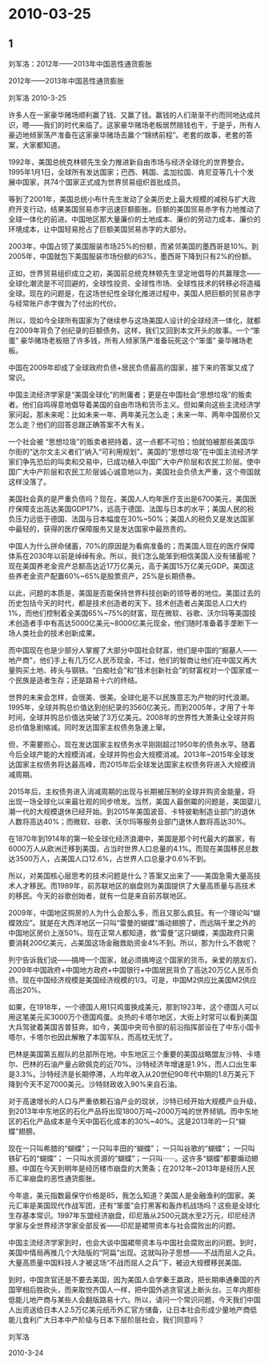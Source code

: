 # 2010-03-25

## 1

刘军洛：2012年——2013年中国恶性通货膨胀

2012年——2013年中国恶性通货膨胀

刘军洛 2010-3-25

许多人在一家豪华赌场顺利赢了钱、又赢了钱。赢钱的人们渐渐不约而同地达成共识，嗯——我们的时代来临了。这家豪华赌场老板居然赔钱也干，于是乎，所有人豪迈地倾家荡产准备在这家豪华赌场去赢个“锦绣前程”。老套的故事，老套的答案，大家都知道。

1992年，美国总统克林顿先生全力推进新自由市场与经济全球化的世界整合。1995年1月1日，全球所有发达国家；巴西、韩国、孟加拉国、肯尼亚等几十个发展中国家，共74个国家正式成为世界贸易组织首批成员。

等到了2001年，美国总统小布什先生发动了全美历史上最大规模的减税与扩大政府开支行动，结果美国贸易赤字迅速巨额膨胀。巨额的美国贸易赤字有力地推动了全球一体化的前进。中国地区那大量廉价的土地成本、廉价的劳动力成本、廉价的环境成本，让中国轻易抢占了巨额美国贸易赤字的大部分。

2003年，中国占领了美国服装市场25%的份额，而紧邻美国的墨西哥是10%。到2005年，中国就包下美国服装市场份额的63%，墨西哥下降到只有2%的份额。

正如，世界贸易组织成立之初，美国前总统克林顿先生坚定地倡导的共赢理念——全球化潮流是不可回避的，全球性投资、全球性市场、全球性技术的转移必将造福全球。现在的问题是，在这场世纪性全球化推进过程中，美国人把巨额的贸易赤字与经常账户赤字做为了付出的代价。

所以，现如今全球所有国家为了继续参与这场美国人设计的全球经济一体化，就都在2009年背负了创纪录的巨额债务。这样，我们又回到本文开头的故事。一个“笨蛋” 豪华赌场老板赔了许多钱，所有人倾家荡产准备玩死这个“笨蛋” 豪华赌场老板。

中国在2009年却成了全球政府负债+居民负债最高的国家，接下来的答案又成了常识。

中国主流经济学家是“美国全球化”的附庸者；更是在中国社会“思想垃圾”的贩卖者。他们自鸣得意地倡导着美国的自由市场和货币主义。但如果向这些主流经济学家问起，那未来呢：比如未来一年、两年美元怎么走；未来一年、两年中国房价又怎么走？他们的回答总跟正确答案不大有关。

一个社会被 “思想垃圾”的贩卖者把持着，这一点都不可怕；怕就怕被那些美国华尔街的“达尔文主义者们”纳入“可利用规划”。美国的“思想垃圾”在中国主流经济学家们争先恐后的叫卖和交易中，已成功植入中国广大中产阶层和农民工阶层。使中国广大中产阶层和农民工阶层诚心诚意地以为，美国社会负债太严重，这个帝国就这样没落了。

美国社会真的是严重负债吗？现在，美国人人均年医疗支出是6700美元，美国医疗保障支出高达美国GDP17%，远高于德国、法国与日本的水平；美国人民的税负压力远低于德国、法国与日本幅度在30%~50%；美国人的税负又是发达国家中最轻的，获得的医疗保障服务又是发达国家中最昂贵的。

中国人为什么拼命储蓄，70%的原因是为看病准备的；而美国人现在的医疗保障体系在2030年以前是绰绰有余。所以，我们怎么能笨到相信美国人没有储蓄呢？现在美国养老金资产总额高达近17万亿美元，高于美国15万亿美元GDP。美国这些养老金资产配置60%~65%是股票资产，25%是长期债券。

以此，问题的本质是，美国是否能保持世界科技创新的领导者的地位。美国过去的历史包括今天的时代，都是技术创造者的天下。技术创造者占美国总人口大约1%，而他们控制着全美国65%~75%的财富，现在微软、谷歌、沃尔玛等美国技术创造者手中有高达5000亿美元~8000亿美元现金，他们随时准备着手垄断下一场人类社会的技术创新成果。

而中国现在也是少部分人掌握了大部分中国社会财富，他们是中国的“掘墓人——地产商”，他们手上有几万亿人民币现金，不过，他们的智商让他们在中国又再大量购买土地、砖头与钢铁。“白痴社会”和“技术创新社会”的财富权对一个国家或一个民族是适者生存；还是路易十六的终结。

世界的未来会怎样，会很美、很美。全球化是不以民族意志为产物的时代浪潮。1995年，全球并购总价值达到创纪录的3560亿美元，而到2005年，才用了十年时间，全球并购总价值达突破了3万亿美元。2008年的世界性大萧条让全球并购总价值急剧缩减。同时发达国家主权债务急速上窜。

但，不需要担心，现在发达国家主权债务水平刚刚超过1950年的债务水平。随着今后全球产能的大规模消减，全球并购也会大规模消减。2013年~2015年全球发达国家主权债务将达最高峰，而2015年后全球发达国家主权债务将进入大规模消减周期。

2015年后，主权债务进入消减周期的出现与长期被压制的全球并购资金能量，将出现一场全球化以来最壮观的同步喷发。当然，美国人最倒霉的问题是，美国婴儿潮一代的大规模退休已经开始。到2015年美国波音、卡特彼勒制造业部门的退休人数将高达40%；而微软、谷歌、沃尔玛等服务业部门退休人数将高达30%。

在1870年到1914年的第一轮全球化经济浪潮中，美国是那个时代最大的赢家，有6000万人从欧洲迁移到美国，占当时世界人口总量的4.1%。而现在美国移民总数达3500万人，占美国人口12.6%，占世界人口总量才0.6%不到。

所以，对美国核心层思考的技术问题是什么？答案又出来了——美国急需大量高技术人才移民。而1989年，前苏联地区的崩盘则为美国提供了大量高质量与高技术的移民。今天的谷歌创始者，就有一位是来自前苏联地区。

2009年，中国地区购房的人为什么会那么多，而且又那么疯狂。有一个理论叫“蝴蝶效应”。就是在大西洋地区一只叫“雷曼的蝴蝶”煽动翅膀了，而远隔千里之外的中国地区房价上涨50%。现在正常人都知道，救“雷曼”这只蝴蝶，美国政府只需要消耗200亿美元，占美国这场金融救助资金4%不到。所以，那为什么不救呢？

列宁告诉我们说——搞垮一个国家，就必须搞垮这个国家的货币。亲爱的朋友们，2009年中国政府+中国地方政府+中国银行+中国居民背负了高达20万亿人民币负债。现在中国经济规模是美国经济规模的1/3。可是，中国M2供应比美国M2供应高出20%。

如果，在1918年，一个德国人用1只鸡蛋换成美元，那到1923年，这个德国人可以用这笔美元买3000万个德国鸡蛋。炎热的卡塔尔地区，大街上时常可以看到美国大兵驾驶着美国吉普狂奔。如今，美国中央司令部的前沿指挥部设在了中东小国卡塔尔，卡塔尔也因此解散了本国军队，而高枕无忧了。

巴林是美国第五舰队的总部所在地。中东地区三个重要的美国战略盟友沙特、卡塔尔、巴林的石油产量占欧佩克的近70%。沙特经济年增速是1.9%，而人口出生率是3.3%。沙特经济是长期停滞，人均年收入从20世纪90年代中期的1.8万美元下降到今天不足7000美元。沙特财政收入90%来自石油。

对于高速增长的人口与严重依赖石油产业的现状，沙特已经开始大规模产业升级，到2013年中东地区的石化产品将出现1800万吨~2000万吨的世界倾销。而中东地区的石化产品成本是今天中国石化成本的30%~40%。这是2013年的一只“蝴蝶”翅膀。

现在一只叫希腊的“蝴蝶”；一只叫丰田的“蝴蝶”； 一只叫谷歌的“蝴蝶”； 一只叫铁矿石的“蝴蝶”； 一只叫水资源的“蝴蝶”；一只叫······。这许多“蝴蝶”都要煽动翅膀。中国在今天到明年是经历楼市崩盘的大萧条；在2012年~2013年是经历人民币汇率崩盘的恶性通货膨胀。

今年底，美元指数最保守价格是85，我怎么知道？美国人是金融渔利的国家。美元汇率是美国现代作战军团，还有“笨蛋”会打黑客和轰炸机战场吗？这些是全球化生存基本常识。1997年东盟经济崩盘，印尼盾从2500元跳水至2万元，印尼经济学家与全世界经济学家全部反省——印尼是裙带资本与社会腐败出的问题。

中国主流经济学家到时，也会大谈中国裙带资本与中国社会腐败出的问题。到时，美国中情局再推几个大陆版的“阿扁”出现。这就叫孙子思想——不战而屈人之兵。大量高质量中国科技人才被这场“不战而屈人之兵”下，被迫大规模移民美国。

到时，中国贪官还是不要去美国，因为美国人会学秦王嬴政，把长期串通秦国的齐国宰相后胜砍头，而来取悦齐国人一样，把中国外逃贪官送上断头台。三年内那些低能儿地产商与某些人会翻版路易十六。所以，请问一个常识问题，今天我们中国人出资送给日本人2.5万亿美元纸币外汇官方储备，让日本社会形成少量地产商低能儿食利广大日本中产阶级与日本下层阶层社会，我们同意吗？

刘军洛

2010-3-24

